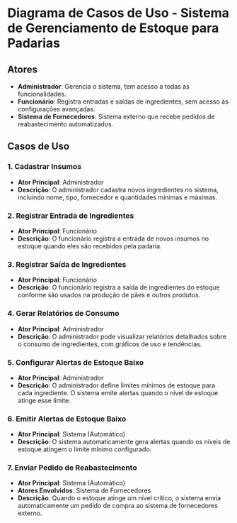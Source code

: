 # Diagrama de Casos de Uso - Sistema de Gerenciamento de Estoque para Padarias

## Atores

- **Administrador**: Gerencia o sistema, tem acesso a todas as funcionalidades.
- **Funcionário**: Registra entradas e saídas de ingredientes, sem acesso às configurações avançadas.
- **Sistema de Fornecedores**: Sistema externo que recebe pedidos de reabastecimento automatizados.

## Casos de Uso

### 1. Cadastrar Insumos
- **Ator Principal**: Administrador
- **Descrição**: O administrador cadastra novos ingredientes no sistema, incluindo nome, tipo, fornecedor e quantidades mínimas e máximas.

### 2. Registrar Entrada de Ingredientes
- **Ator Principal**: Funcionário
- **Descrição**: O funcionário registra a entrada de novos insumos no estoque quando eles são recebidos pela padaria.

### 3. Registrar Saída de Ingredientes
- **Ator Principal**: Funcionário
- **Descrição**: O funcionário registra a saída de ingredientes do estoque conforme são usados na produção de pães e outros produtos.

### 4. Gerar Relatórios de Consumo
- **Ator Principal**: Administrador
- **Descrição**: O administrador pode visualizar relatórios detalhados sobre o consumo de ingredientes, com gráficos de uso e tendências.

### 5. Configurar Alertas de Estoque Baixo
- **Ator Principal**: Administrador
- **Descrição**: O administrador define limites mínimos de estoque para cada ingrediente. O sistema emite alertas quando o nível de estoque atinge esse limite.

### 6. Emitir Alertas de Estoque Baixo
- **Ator Principal**: Sistema (Automático)
- **Descrição**: O sistema automaticamente gera alertas quando os níveis de estoque atingem o limite mínimo configurado.

### 7. Enviar Pedido de Reabastecimento
- **Ator Principal**: Sistema (Automático)
- **Atores Envolvidos**: Sistema de Fornecedores
- **Descrição**: Quando o estoque atinge um nível crítico, o sistema envia automaticamente um pedido de compra ao sistema de fornecedores externo.

